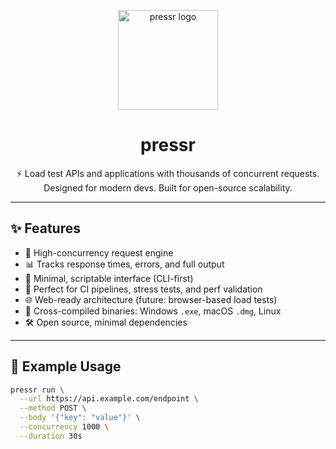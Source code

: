 <p align="center">
  <img src="./pressr-logo.png" width="160" alt="pressr logo" />
</p>

<h1 align="center">pressr</h1>

<p align="center">
  ⚡️ Load test APIs and applications with thousands of concurrent requests. Designed for modern devs. Built for open-source scalability.
</p>

---

## ✨ Features

- 🚀 High-concurrency request engine
- 📊 Tracks response times, errors, and full output
- 🧠 Minimal, scriptable interface (CLI-first)
- 🧪 Perfect for CI pipelines, stress tests, and perf validation
- 🌐 Web-ready architecture (future: browser-based load tests)
- 🔧 Cross-compiled binaries: Windows `.exe`, macOS `.dmg`, Linux
- 🛠 Open source, minimal dependencies

---

## 🔧 Example Usage

```sh
pressr run \
  --url https://api.example.com/endpoint \
  --method POST \
  --body '{"key": "value"}' \
  --concurrency 1000 \
  --duration 30s

